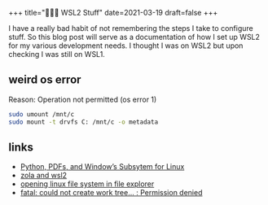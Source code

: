 +++
title="👩🏻‍💻 WSL2 Stuff"
date=2021-03-19
draft=false
+++

I have a really bad habit of not remembering the steps I take to configure stuff. So this blog post will serve as a documentation of how I set up WSL2 for my various development needs. <!-- more --> I thought I was on WSL2 but upon checking I was still on WSL1. 

## weird os error
Reason: Operation not permitted (os error 1)
```bash
sudo umount /mnt/c
sudo mount -t drvfs C: /mnt/c -o metadata
```

## links
- [Python, PDFs, and Window’s Subsytem for Linux](https://school.geekwall.in/p/9QG6NstS/)
- [zola and wsl2](https://github.com/getzola/zola/issues/1440)
- [opening linux file system in file explorer](https://www.reddit.com/r/bashonubuntuonwindows/comments/gr6ala/just_installed_wsl_2_where_should_i_save_all_my/)
- [fatal: could not create work tree... : Permission denied](https://stackoverflow.com/questions/16376035/fatal-could-not-create-work-tree-dir-kivy)